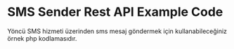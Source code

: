 # SMS Sender Rest API Example Code
Yöncü SMS hizmeti üzerinden sms mesaj göndermek için kullanabileceğiniz örnek php kodlamasıdır.
